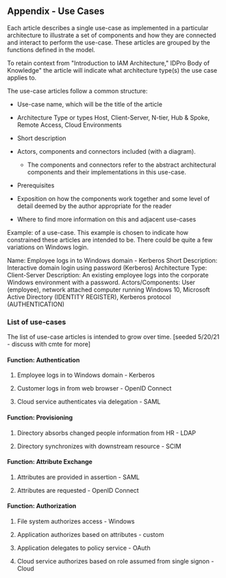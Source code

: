 Appendix - Use Cases
--------------------

Each article describes a single use-case as implemented in a particular architecture to illustrate a set of components and how they are connected and interact to perform the use-case. These articles are grouped by the functions defined in the model.

To retain context from \"Introduction to IAM Architecture,\" IDPro Body of Knowledge\" the article will indicate what architecture type(s) the use case applies to.

The use-case articles follow a common structure:

-   Use-case name, which will be the title of the article

-   Architecture Type or types Host, Client-Server, N-tier, Hub & Spoke, Remote Access, Cloud Environments

-   Short description

-   Actors, components and connectors included (with a diagram).

    -   The components and connectors refer to the abstract architectural components and their implementations in this use-case.

-   Prerequisites

-   Exposition on how the components work together and some level of detail deemed by the author appropriate for the reader

-   Where to find more information on this and adjacent use-cases

Example: of a use-case. This example is chosen to indicate how constrained these articles are intended to be. There could be quite a few variations on Windows login.

Name: Employee logs in to Windows domain - Kerberos Short Description: Interactive domain login using password (Kerberos) Architecture Type: Client-Server Description: An existing employee logs into the corporate Windows environment with a password. Actors/Components: User (employee), network attached computer running Windows 10, Microsoft Active Directory (IDENTITY REGISTER), Kerberos protocol (AUTHENTICATION)

### List of use-cases

The list of use-case articles is intended to grow over time. \[seeded 5/20/21 - discuss with cmte for more\]

#### Function: Authentication

1.  Employee logs in to Windows domain - Kerberos
3.  Customer logs in from web browser - OpenID Connect

4.  Cloud service authenticates via delegation - SAML

#### Function: Provisioning

1.  Directory absorbs changed people information from HR - LDAP

2.  Directory synchronizes with downstream resource - SCIM

#### Function: Attribute Exchange

1.  Attributes are provided in assertion - SAML

2.  Attributes are requested - OpenID Connect

#### Function: Authorization

1.  File system authorizes access - Windows

2.  Application authorizes based on attributes - custom

3.  Application delegates to policy service - OAuth

4.  Cloud service authorizes based on role assumed from single signon - Cloud